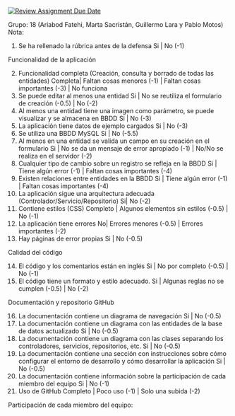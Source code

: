 [![Review Assignment Due Date](https://classroom.github.com/assets/deadline-readme-button-22041afd0340ce965d47ae6ef1cefeee28c7c493a6346c4f15d667ab976d596c.svg)](https://classroom.github.com/a/D1C1HU9V)

Grupo: 18 (Ariabod Fatehi, Marta Sacristán, Guillermo Lara y Pablo Motos) 
Nota:
1.	Se ha rellenado la rúbrica antes de la defensa
Si | No (-1)

Funcionalidad de la aplicación

2.	Funcionalidad completa (Creación, consulta y borrado de todas las entidades)
Completa| Faltan cosas menores (-1) | Faltan cosas importantes (-3) | No funciona 
3.	Se puede editar al menos una entidad 
Si | No se reutiliza el formulario de creación (-0.5) | No (-2)
4.	Al menos una entidad tiene una imagen como parámetro, se puede visualizar y se almacena en BBDD
Si | No (-3)
5.	La aplicación tiene datos de ejemplo cargados
Si | No (-3)
6.	Se utiliza una BBDD MySQL
Si | No (-5.5)
7.	Al menos  en una entidad se valida un campo en su creación en el formulario 
Si | No se da un mensaje de error apropiado (-1) | No/No se realiza en el servidor (-2)
8.	Cualquier tipo de cambio sobre un registro se refleja en la BBDD
Si | Tiene algún error (-1) | Faltan cosas importantes (-4)
9.	Existen relaciones entre entidades en la BBDD
Si | Tiene algún error (-1) | Faltan cosas importantes (-4)
10.	La aplicación sigue una arquitectura adecuada (Controlador/Servicio/Repositorio)
Si| No (-2)
11.	Contiene estilos (CSS)
Completo | Algunos elementos sin estilos (-0.5) | No (-1)
12.	La aplicación tiene errores 
No| Errores menores (-0.5) | Errores importantes (-2)
13.	Hay páginas de error propias
Si | No (-0.5)



Calidad del código

14.	El código y los comentarios están en inglés
Si | No por completo (-0.5) | No (-1)
15.	El código tiene un formato y estilo adecuado.
Si | Algunas reglas no se cumplen (-0.5) | No (-2)

Documentación y repositorio GitHub

16.	La documentación contiene un diagrama de navegación 
Si | No (-0.5)
17.	La documentación contiene un diagrama con las entidades de la base de datos actualizado
Si | No (-0.5)
18.	La documentación contiene un diagrama con las clases separando los controladores, servicios, repositorios, etc.
Si | No (-0.5)
19.	La documentación contiene una sección con instrucciones sobre cómo configurar el entorno de desarrollo y cómo desarrollar la aplicación
Si | No (-0.5)
20.	La documentación contiene información sobre la participación de cada miembro del equipo
Si | No (-1)
21.	Uso de GitHub
Completo | Poco uso (-1) | Solo una subida (-2) 

Participación de cada miembro del equipo:
